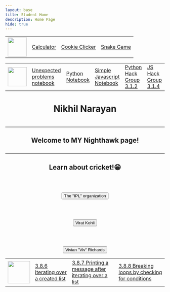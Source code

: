 ```yaml
---
layout: base
title: Student Home 
description: Home Page
hide: true
---
```



<table>
    <tr>
        <td><img src="{{site.baseurl}}/images/gamingcontroller.jpg" height="60" title="Home"
        alt=""></td>
        <td><a href="{{site.baseurl}}/calculator/">Calculator</a></td>
        <td><a href="{{site.baseurl}}/cookieclicker/">Cookie Clicker</a></td>
        <td><a href="{{site.baseurl}}/snakegame">Snake Game</a></td>

<table>
    <tr>
        <td><img src="{{site.baseurl}}/images/jupyterlogo.png" height="60" title="Home"
        alt=""></td>
        <td><a href="{{site.baseurl}}/problems/">Unexpected problems notebook</a></td>
        <td><a href="{{site.baseurl}}/python/">Python Notebook</a></td>
        <td><a href="{{site.baseurl}}/javascript/">Simple Javascript Notebook</a></td>
        <td><a href="{{site.baseurl}}/pyhack/">Python Hack Group 3.1.2</a></td>
        <td><a href="{{site.baseurl}}/jshack/">JS Hack Group 3.1.4</a></td>
<table>
    <tr>
        <td><img src="{{site.baseurl}}/images/Sprint2.png" height="70" title="Home"
        alt=""></td>
        <td><a href="{{site.baseurl}}/https://nighthawkcoders.github.io/portfolio_2025/csp/big-idea/p3/3-8-6/">3.8.6 Iterating over a created list</a></td>
        <td><a href="{{site.baseurl}}/https://nighthawkcoders.github.io/portfolio_2025/csp/big-idea/p3/3-8-7/">3.8.7 Printing a message after iterating over a list</a></td>
        <td><a href="{{site.baseurl}}/https://nighthawkcoders.github.io/portfolio_2025/csp/big-idea/p3/3-8-8/">3.8.8 Breaking loops by checking for conditions</a></td>
       


<center><h1>Nikhil Narayan<h1>
<hr>
<h2>Welcome to MY Nighthawk page!<h2>
<hr>
<h2><p>Learn about cricket!😁</p></h2>
<br>
<a href ="https://www.iplt20.com/">
<h2><button>The "IPL" organization</button></h2>
</a>
<br>
<div>
<a href ="https://www.espncricinfo.com/cricketers/virat-kohli-253802">
<h2><button>Virat Kohli</button></h2>
</a>
<br>
</div>
<a href ="https://www.espncricinfo.com/cricketers/viv-richards-52812">
<div>
    <h2><button>Vivian "Viv" Richards</button></h2>

